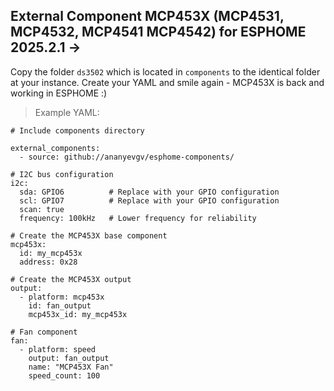 ## External Component MCP453X (MCP4531, MCP4532, MCP4541 MCP4542) for ESPHOME 2025.2.1 ->


Copy the folder `ds3502` which is located in `components` to the identical folder at your instance.
Create your YAML and smile again - MCP453X is back and working in ESPHOME :)


> Example YAML:
```
# Include components directory

external_components:
  - source: github://ananyevgv/esphome-components/

# I2C bus configuration
i2c:
  sda: GPIO6          # Replace with your GPIO configuration
  scl: GPIO7          # Replace with your GPIO configuration
  scan: true
  frequency: 100kHz   # Lower frequency for reliability

# Create the MCP453X base component
mcp453x:
  id: my_mcp453x
  address: 0x28

# Create the MCP453X output
output:
  - platform: mcp453x
    id: fan_output
    mcp453x_id: my_mcp453x

# Fan component
fan:
  - platform: speed
    output: fan_output
    name: "MCP453X Fan"
    speed_count: 100
```
